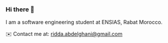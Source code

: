 ### Hi there 👋

I am a software engineering student at ENSIAS, Rabat Morocco.

✉️ Contact me at: [ridda.abdelghani@gmail.com](mailto:ridda.abdelghani@gmail.com)


